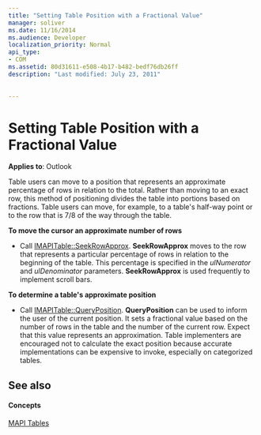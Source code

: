 ```yaml
---
title: "Setting Table Position with a Fractional Value"
manager: soliver
ms.date: 11/16/2014
ms.audience: Developer
localization_priority: Normal
api_type:
- COM
ms.assetid: 80d31611-e508-4b17-b482-bedf76db26ff
description: "Last modified: July 23, 2011"
 
 
---
```


# Setting Table Position with a Fractional Value

  
  
**Applies to**: Outlook 
  
Table users can move to a position that represents an approximate percentage of rows in relation to the total. Rather than moving to an exact row, this method of positioning divides the table into portions based on fractions. Table users can move, for example, to a table's half-way point or to the row that is 7/8 of the way through the table. 
  
 **To move the cursor an approximate number of rows**
  
- Call [IMAPITable::SeekRowApprox](imapitable-seekrowapprox.md). **SeekRowApprox** moves to the row that represents a particular percentage of rows in relation to the beginning of the table. This percentage is specified in the  _ulNumerator_ and  _ulDenominator_ parameters. **SeekRowApprox** is used frequently to implement scroll bars. 
    
 **To determine a table's approximate position**
  
- Call [IMAPITable::QueryPosition](imapitable-queryposition.md). **QueryPosition** can be used to inform the user of the current position. It sets a fractional value based on the number of rows in the table and the number of the current row. Expect that this value represents an approximation. Table implementers are encouraged not to calculate the exact position because accurate implementations can be expensive to invoke, especially on categorized tables. 
    
## See also

#### Concepts

[MAPI Tables](mapi-tables.md)

